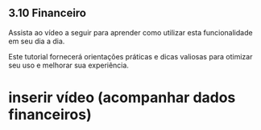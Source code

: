 ## 3.10 Financeiro

Assista ao vídeo a seguir para aprender como utilizar esta funcionalidade em seu dia a dia. 

Este tutorial fornecerá orientações práticas e dicas valiosas para otimizar seu uso e melhorar sua experiência.

 # inserir vídeo (acompanhar dados financeiros)
